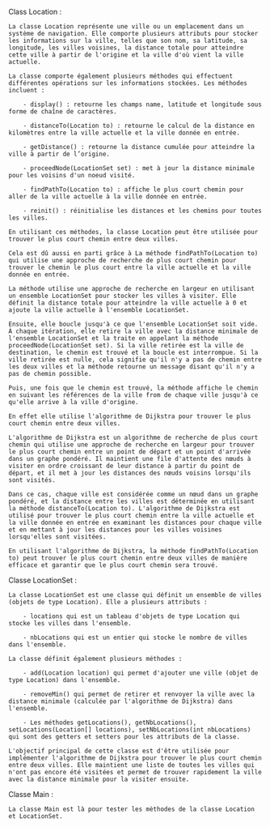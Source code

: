 Class Location : 

    La classe Location représente une ville ou un emplacement dans un système de navigation. Elle comporte plusieurs attributs pour stocker les informations sur la ville, telles que son nom, sa latitude, sa longitude, les villes voisines, la distance totale pour atteindre cette ville à partir de l'origine et la ville d'où vient la ville actuelle.

    La classe comporte également plusieurs méthodes qui effectuent différentes opérations sur les informations stockées. Les méthodes incluent :

        - display() : retourne les champs name, latitude et longitude sous forme de chaîne de caractères.

        - distanceTo(Location to) : retourne le calcul de la distance en kilomètres entre la ville actuelle et la ville donnée en entrée.

        - getDistance() : retourne la distance cumulée pour atteindre la ville à partir de l’origine.

        - proceedNode(LocationSet set) : met à jour la distance minimale pour les voisins d'un noeud visité.

        - findPathTo(Location to) : affiche le plus court chemin pour aller de la ville actuelle à la ville donnée en entrée.

        - reinit() : réinitialise les distances et les chemins pour toutes les villes.

    En utilisant ces méthodes, la classe Location peut être utilisée pour trouver le plus court chemin entre deux villes.

    Cela est dû aussi en parti grâce à La méthode findPathTo(Location to) qui utilise une approche de recherche de plus court chemin pour trouver le chemin le plus court entre la ville actuelle et la ville donnée en entrée.

    La méthode utilise une approche de recherche en largeur en utilisant un ensemble LocationSet pour stocker les villes à visiter. Elle définit la distance totale pour atteindre la ville actuelle à 0 et ajoute la ville actuelle à l'ensemble LocationSet.

    Ensuite, elle boucle jusqu'à ce que l'ensemble LocationSet soit vide. À chaque itération, elle retire la ville avec la distance minimale de l'ensemble LocationSet et la traite en appelant la méthode proceedNode(LocationSet set). Si la ville retirée est la ville de destination, le chemin est trouvé et la boucle est interrompue. Si la ville retirée est nulle, cela signifie qu'il n'y a pas de chemin entre les deux villes et la méthode retourne un message disant qu'il n'y a pas de chemin possible.

    Puis, une fois que le chemin est trouvé, la méthode affiche le chemin en suivant les références de la ville from de chaque ville jusqu'à ce qu'elle arrive à la ville d'origine.

    En effet elle utilise l'algorithme de Dijkstra pour trouver le plus court chemin entre deux villes.

    L'algorithme de Dijkstra est un algorithme de recherche de plus court chemin qui utilise une approche de recherche en largeur pour trouver le plus court chemin entre un point de départ et un point d'arrivée dans un graphe pondéré. Il maintient une file d'attente des nœuds à visiter en ordre croissant de leur distance à partir du point de départ, et il met à jour les distances des nœuds voisins lorsqu'ils sont visités.

    Dans ce cas, chaque ville est considérée comme un nœud dans un graphe pondéré, et la distance entre les villes est déterminée en utilisant la méthode distanceTo(Location to). L'algorithme de Dijkstra est utilisé pour trouver le plus court chemin entre la ville actuelle et la ville donnée en entrée en examinant les distances pour chaque ville et en mettant à jour les distances pour les villes voisines lorsqu'elles sont visitées.

    En utilisant l'algorithme de Dijkstra, la méthode findPathTo(Location to) peut trouver le plus court chemin entre deux villes de manière efficace et garantir que le plus court chemin sera trouvé.


Classe LocationSet : 

    La classe LocationSet est une classe qui définit un ensemble de villes (objets de type Location). Elle a plusieurs attributs :

        - locations qui est un tableau d'objets de type Location qui stocke les villes dans l'ensemble.

        - nbLocations qui est un entier qui stocke le nombre de villes dans l'ensemble.

    La classe définit également plusieurs méthodes :

        - add(Location location) qui permet d'ajouter une ville (objet de type Location) dans l'ensemble.

        - removeMin() qui permet de retirer et renvoyer la ville avec la distance minimale (calculée par l'algorithme de Dijkstra) dans l'ensemble.

        - Les méthodes getLocations(), getNbLocations(), setLocations(Location[] locations), setNbLocations(int nbLocations) qui sont des getters et setters pour les attributs de la classe.

    L'objectif principal de cette classe est d'être utilisée pour implémenter l'algorithme de Dijkstra pour trouver le plus court chemin entre deux villes. Elle maintient une liste de toutes les villes qui n'ont pas encore été visitées et permet de trouver rapidement la ville avec la distance minimale pour la visiter ensuite.

Classe Main : 

    La classe Main est là pour tester les mèthodes de la classe Location et LocationSet.